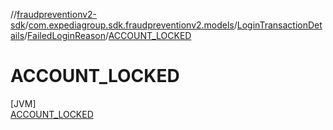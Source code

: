 //[fraudpreventionv2-sdk](../../../../../index.md)/[com.expediagroup.sdk.fraudpreventionv2.models](../../../index.md)/[LoginTransactionDetails](../../index.md)/[FailedLoginReason](../index.md)/[ACCOUNT_LOCKED](index.md)

# ACCOUNT_LOCKED

[JVM]\
[ACCOUNT_LOCKED](index.md)
